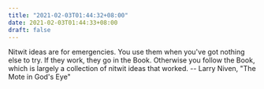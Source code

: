 ```yaml
---
title: "2021-02-03T01:44:32+08:00"
date: 2021-02-03T01:44:33+08:00
draft: false
---
```


Nitwit ideas are for emergencies.  You use them when you've got nothing
else to try.  If they work, they go in the Book.  Otherwise you follow
the Book, which is largely a collection of nitwit ideas that worked.
		-- Larry Niven, "The Mote in God's Eye"

